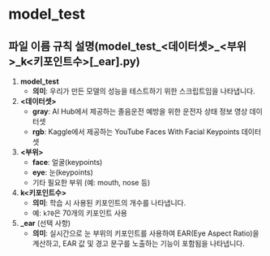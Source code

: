 # model_test

## 파일 이름 규칙 설명(model_test_<데이터셋>_<부위>_k<키포인트수>[_ear].py)
1. **model_test**
   - **의미**: 우리가 만든 모델의 성능을 테스트하기 위한 스크립트임을 나타냅니다.
2. **<데이터셋>**
   - **gray**: AI Hub에서 제공하는 졸음운전 예방을 위한 운전자 상태 정보 영상 데이터셋
   - **rgb**: Kaggle에서 제공하는 YouTube Faces With Facial Keypoints 데이터셋
3. **<부위>**
   - **face**: 얼굴(keypoints)
   - **eye**: 눈(keypoints)
   - 기타 필요한 부위 (예: mouth, nose 등)
4. **k<키포인트수>**
   - **의미**: 학습 시 사용된 키포인트의 개수를 나타냅니다.
   - 예: `k70`은 70개의 키포인트 사용
5. **_ear** (선택 사항)
   - **의미**: 실시간으로 눈 부위의 키포인트를 사용하여 EAR(Eye Aspect Ratio)을 계산하고, EAR 값 및 경고 문구를 노출하는 기능이 포함됨을 나타냅니다.
